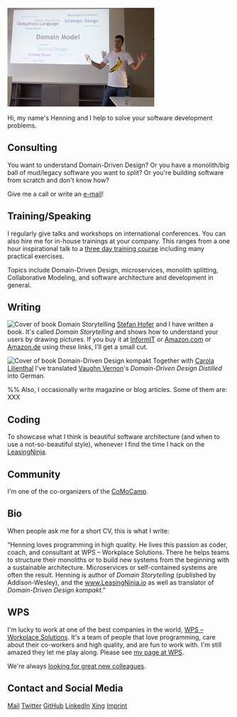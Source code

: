 ![Henning Schwentner giving a presentation](images/henning-presenting.jpg)

Hi, my name's Henning and I help to solve your software development problems.

## Consulting

You want to understand Domain-Driven Design?
Or you have a monolith/big ball of mud/legacy software you want to split?
Or you're building software from scratch and don't know how?

Give me a call or write an [e-mail](mailto:hs@wps.de)!

## Training/Speaking

I regularly give talks and workshops on international conferences.
You can also hire me for in-house trainings at your company.
This ranges from a one hour inspirational talk to a [three day training course](https://www.wps.de/ddd) including many practical exercises.

Topics include Domain-Driven Design, microservices, monolith splitting, Collaborative Modeling, and software architecture and development in general.

## Writing

![Cover of book *Domain Storytelling*](https://www.informit.com/ShowCover.aspx?isbn=9780137458912&type=f) [Stefan Hofer](https://www.wps.de/sh) and I have written a book. It's called *Domain Storytelling* and shows how to understand your users by drawing pictures. If you buy it at [InformIT]() or [Amazon.com](https://amzn.to/3nF34nI) or [Amazon.de](https://amzn.to/2ZrcpWc) using these links, I'll get a small cut.

![Cover of book *Domain-Driven Design kompakt*](https://dpunkt.de/wp-content/uploads/2020/07/12841-scaled-200x291.jpg) Together with [Carola Lilienthal](https://www.wps.de/cl) I've translated [Vaughn Vernon](https://vaughnvernon.com)'s *Domain-Driven Design Distilled* into German.

%% Also, I occasionally write magazine or blog articles.
Some of them are: XXX

## Coding

To showcase what I think is beautiful software architecture (and when to use a not-so-beautiful style), whenever I find the time I hack on the [LeasingNinja](https://leasingninja.io).

## Community

I'm one of the co-organizers of the [CoMoCamp](https://comocamp.org).

## Bio

When people ask me for a short CV, this is what I write:

“Henning loves programming in high quality. He lives this passion as coder, coach, and consultant at WPS – Workplace Solutions. There he helps teams to structure their monoliths or to build new systems from the beginning with a sustainable architecture. Microservices or self-contained systems are often the result. Henning is author of *Domain Storytelling* (published by Addison-Wesley), and the www.LeasingNinja.io as well as translator of *Domain-Driven Design kompakt*.”

## WPS

I'm lucky to work at one of the best companies in the world, [WPS – Workplace Solutions](https://wps.de).
It's a team of people that love programming, care about their co-workers and high quality, and are fun to work with.
I'm still amazed they let me play along.
Please see [my page at WPS](https://www.wps.de/hs).

We're always [looking for great new colleagues](https://www.wps.de/jobs).

## Contact and Social Media

[Mail](mailto:hs@wps.de)
[Twitter](https://twitter.com/hschwentner)
[GitHub](https://github.com/hschwentner)
[LinkedIn](https://www.linkedin.com/in/henningschwentner)
[Xing](https://www.xing.com/profile/JHenning_Schwentner)
[Imprint](https://www.wps.de/impressum/)
